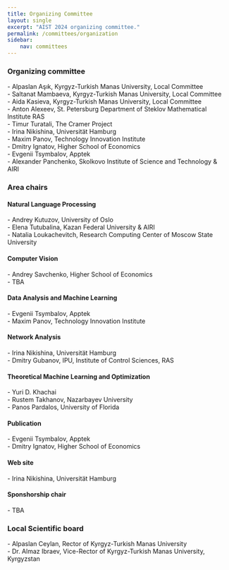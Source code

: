 ```yaml
---
title: Organizing Committee
layout: single
excerpt: "AIST 2024 organizing committee."
permalink: /committees/organization
sidebar: 
    nav: committees 
---
```


<h3>Organizing committee</h3>
<!--Habet Madoyan, American University of Armenia<br/>
Amalya Hambardzumyan, American University of Armenia<br/>-->
- Alpaslan Aşık, Kyrgyz-Turkish Manas University, Local Committee<br/>
- Saltanat Mambaeva, Kyrgyz-Turkish Manas University, Local Committee<br/>
- Aida Kasieva, Kyrgyz-Turkish Manas University, Local Committee<br/>
- Anton Alexeev, St. Petersburg Department of Steklov Mathematical Institute RAS<br/>
- Timur Turatali, The Cramer Project<br/>
- Irina Nikishina, Universität Hamburg<br/>
- Maxim Panov, Technology Innovation Institute<br/>
- Dmitry Ignatov, Higher School of Economics<br/>
- Evgenii Tsymbalov, Apptek<br/>
- Alexander Panchenko, Skolkovo Institute of Science and Technology & AIRI<br/>

<h3>Area chairs</h3>

<h4>Natural Language Processing</h4>
- Andrey Kutuzov, University of Oslo<br/>
- Elena Tutubalina, Kazan Federal University & AIRI<br/>
- Natalia Loukachevitch, Research Computing Center of Moscow State University

<h4>Computer Vision</h4>
- Andrey Savchenko, Higher School of Economics<br>
- TBA

<h4>Data Analysis and Machine Learning</h4>
- Evgenii Tsymbalov, Apptek<br/>
- Maxim Panov, Technology Innovation Institute

<h4>Network Analysis</h4>
- Irina Nikishina, Universität Hamburg<br/>
- Dmitry Gubanov, IPU, Institute of Control Sciences, RAS<br/>

<h4>Theoretical Machine Learning and Optimization</h4>
- Yuri D. Khachai<br/> 
- Rustem Takhanov, Nazarbayev University<br/>  
- Panos Pardalos, University of Florida 

<h4>Publication</h4>
- Evgenii Tsymbalov, Apptek<br/>
- Dmitry Ignatov, Higher School of Economics 

<h4>Web site</h4>
- Irina Nikishina, Universität Hamburg<br>

<h4>Sponshorship chair</h4>
- TBA


<h3>Local Scientific board</h3>
- Alpaslan Ceylan, Rector of Kyrgyz-Turkish Manas University<br/>
- Dr. Almaz Ibraev, Vice-Rector of Kyrgyz-Turkish Manas University, Kyrgyzstan

<!--Michael Khachay, Krasovsky Institute of Mathematics and Mechanics<br/>
Panos Pardalos, University of Florida
<h3>Volunteers</h3> 
 -->
